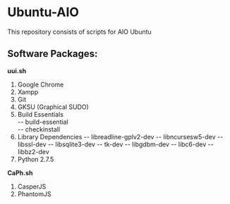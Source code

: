 # Ubuntu-AIO
This repository consists of scripts for AIO Ubuntu

## Software Packages:

<b>uui.sh</b><br>
1. Google Chrome<br>
2. Xampp<br>
3. Git<br>
4. GKSU (Graphical SUDO) <br>
5. Build Essentials<br>
    -- build-essential <br>
    -- checkinstall<br>
6. Library Dependencies
    -- libreadline-gplv2-dev 
    -- libncursesw5-dev
    -- libssl-dev
    -- libsqlite3-dev
    -- tk-dev 
    -- libgdbm-dev
    -- libc6-dev
    -- libbz2-dev
7. Python 2.7.5


<b>CaPh.sh</b><br>
1. CasperJS<br>
2. PhantomJS<br>

